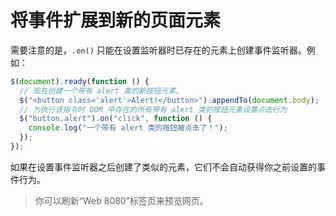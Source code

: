 # 将事件扩展到新的页面元素

需要注意的是，`.on()` 只能在设置监听器时已存在的元素上创建事件监听器。例如：

```js
$(document).ready(function () {
  // 现在创建一个带有 alert 类的新按钮元素。
  $("<button class='alert'>Alert!</button>").appendTo(document.body);
  // 为执行该指令时 DOM 中存在的所有带有 alert 类的按钮元素设置点击行为
  $("button.alert").on("click", function () {
    console.log("一个带有 alert 类的按钮被点击了！");
  });
});
```

如果在设置事件监听器之后创建了类似的元素，它们不会自动获得你之前设置的事件行为。

> 你可以刷新“Web 8080”标签页来预览网页。
